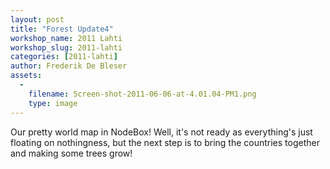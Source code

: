 ```yaml
---
layout: post
title: "Forest Update4"
workshop_name: 2011 Lahti
workshop_slug: 2011-lahti
categories: [2011-lahti]
author: Frederik De Bleser
assets:
  -
    filename: Screen-shot-2011-06-06-at-4.01.04-PM1.png
    type: image
---
```

Our pretty world map in NodeBox! Well, it's not ready as everything's just floating on nothingness, but the next step is to bring the countries together and making some trees grow!
